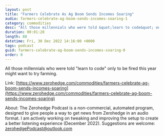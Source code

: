 ```yaml
---
layout: post
title: "Farmers Celebrate As Ag Boom Sends Incomes Soaring"
audio: farmers-celebrate-ag-boom-sends-incomes-soaring-1
category: commodities
desc: "All those millennials who were told &quot;learn to code&quot; only to be fired this year might want to try farming. "
duration: 00:01:28
length: 88
datetime: Fri, 30 Dec 2022 14:16:00 +0000
tags: podcast
guid: farmers-celebrate-ag-boom-sends-incomes-soaring-0
order: 0
---
```

All those millennials who were told &quot;learn to code&quot; only to be fired this year might want to try farming. 

Link: [https://www.zerohedge.com/commodities/farmers-celebrate-ag-boom-sends-incomes-soaring](https://www.zerohedge.com/commodities/farmers-celebrate-ag-boom-sends-incomes-soaring)

About: The Zerohedge Podcast is a non-commercial, automated program, designed to give people a way to get news from Zerohedge in an audio format.  I am actively working on tweaking and improving the setup to create a better listening experience (December 2022).  Suggestions are welcome: [zerohedgePodcast@outlook.com](mailto:zerohedgePodcast@outlook.com)